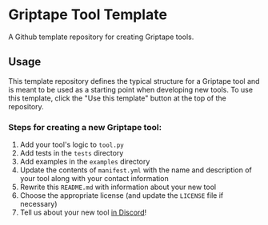 # Griptape Tool Template

A Github template repository for creating Griptape tools.

## Usage

This template repository defines the typical structure for a Griptape tool and is meant to be used as a starting point when developing new tools. To use this template, click the "Use this template" button at the top of the repository.

### Steps for creating a new Griptape tool:

1. Add your tool's logic to `tool.py`
2. Add tests in the `tests` directory
3. Add examples in the `examples` directory
4. Update the contents of `manifest.yml` with the name and description of your tool along with your contact information
5. Rewrite this `README.md` with information about your new tool
6. Choose the appropriate license (and update the `LICENSE` file if necessary)
7. Tell us about your new tool [in Discord](https://discord.gg/gnWRz88eym)!
